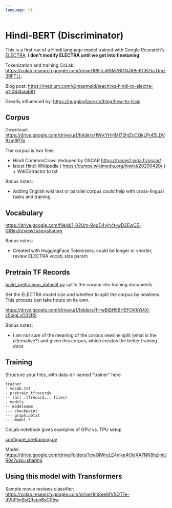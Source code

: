 ```yaml
---
language: hi
---
```


# Hindi-BERT (Discriminator)

This is a first run of a Hindi language model trained with Google Research's [ELECTRA](https://github.com/google-research/electra).  **I don't modify ELECTRA until we get into finetuning**

Tokenization and training CoLab: https://colab.research.google.com/drive/1R8TciRSM7BONJRBc9CBZbzOmz39FTLl_

Blog post: https://medium.com/@mapmeld/teaching-hindi-to-electra-b11084baab81

Greatly influenced by: https://huggingface.co/blog/how-to-train

## Corpus

Download: https://drive.google.com/drive/u/1/folders/1WikYHHMI72hjZoCQkLPr45LDV8zm9P7p

The corpus is two files:
- Hindi CommonCrawl deduped by OSCAR https://traces1.inria.fr/oscar/
- latest Hindi Wikipedia ( https://dumps.wikimedia.org/hiwiki/20200420/ ) + WikiExtractor to txt 

Bonus notes:
- Adding English wiki text or parallel corpus could help with cross-lingual tasks and training

## Vocabulary

https://drive.google.com/file/d/1-02Um-8ogD4vjn4t-wD2EwCE-GtBjnzh/view?usp=sharing

Bonus notes:
- Created with HuggingFace Tokenizers; could be longer or shorter, review ELECTRA vocab_size param

## Pretrain TF Records

[build_pretraining_dataset.py](https://github.com/google-research/electra/blob/master/build_pretraining_dataset.py) splits the corpus into training documents

Set the ELECTRA model size and whether to split the corpus by newlines.  This process can take hours on its own.

https://drive.google.com/drive/u/1/folders/1--wBjSH59HSFOVkYi4X-z5bigLnD32R5

Bonus notes:
- I am not sure of the meaning of the corpus newline split (what is the alternative?) and given this corpus, which creates the better training docs

## Training

Structure your files, with data-dir named "trainer" here

```
trainer
- vocab.txt
- pretrain_tfrecords
-- (all .tfrecord... files)
- models
-- modelname
--- checkpoint
--- graph.pbtxt
--- model.*
```

CoLab notebook gives examples of GPU vs. TPU setup

[configure_pretraining.py](https://github.com/google-research/electra/blob/master/configure_pretraining.py)

Model https://drive.google.com/drive/folders/1cwQlWryLE4nlke4OixXA7NK8hzlmUR0c?usp=sharing

## Using this model with Transformers

Sample movie reviews classifier: https://colab.research.google.com/drive/1mSeeSfVSOT7e-dVhPlmSsQRvpn6xC05w
